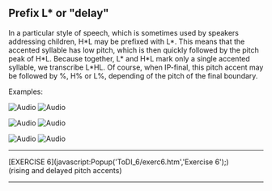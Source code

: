 Prefix L\* or "delay"
---------------------

In a particular style of speech, which is sometimes used by speakers addressing children, H\*L may be prefixed with L\*. This means that the accented syllable has low pitch, which is then quickly followed by the pitch peak of H\*L. Because together, L\* and H\*L mark only a single accented syllable, we transcribe L\*HL. Of course, when IP-final, this pitch accent may be followed by %, H% or L%, depending of the pitch of the final boundary.

Examples:

![Audio](audio.gif) ![Audio](./audio/gif/017.gif)

![Audio](audio.gif) ![Audio](./audio/gif/262.gif)

![Audio](audio.gif) ![Audio](./audio/gif/267.gif)

* * *

[EXERCISE 6](javascript:Popup('ToDI_6/exerc6.htm','Exercise 6');)  
(rising and delayed pitch accents)

* * *

